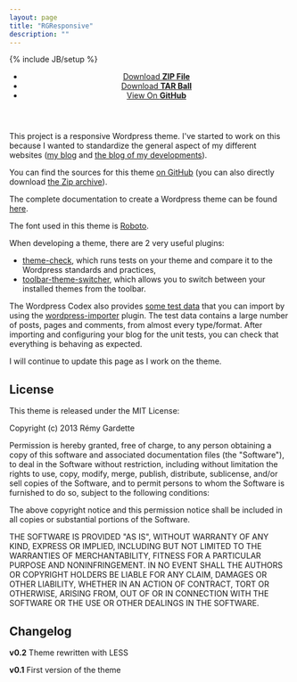 ```yaml
---
layout: page
title: "RGResponsive"
description: ""
---
```

{% include JB/setup %}

<header class="project-downloads">
  <ul>
    <li><a href="https://github.com/RemyG/wordpress-rgresponsive/zipball/master">Download <strong>ZIP File</strong></a></li>
    <li><a href="https://github.com/RemyG/wordpress-rgresponsive/tarball/master">Download <strong>TAR Ball</strong></a></li>
    <li><a href="https://github.com/RemyG/wordpress-rgresponsive">View On <strong>GitHub</strong></a></li>
  </ul>
</header>

This project is a responsive Wordpress theme. I've started to work on this because I wanted to standardize the general aspect of my different websites ([my blog](http://blog.remyg.fr) and [the blog of my developments](github.remyg.fr)).

You can find the sources for this theme [on GitHub](https://github.com/RemyG/wordpress-rgresponsive) (you can also directly download [the Zip archive](https://github.com/RemyG/wordpress-rgresponsive/archive/master.zip)).

The complete documentation to create a Wordpress theme can be found [here](https://codex.wordpress.org/Theme_Development).

The font used in this theme is [Roboto](http://www.google.com/webfonts/specimen/Roboto).

When developing a theme, there are 2 very useful plugins:

* [theme-check](https://wordpress.org/extend/plugins/theme-check/), which runs tests on your theme and compare it to the Wordpress standards and practices,
* [toolbar-theme-switcher](http://wordpress.org/extend/plugins/toolbar-theme-switcher/), which allows you to switch between your installed themes from the toolbar.

The Wordpress Codex also provides [some test data](http://codex.wordpress.org/Theme_Unit_Test) that you can import by using the [wordpress-importer](http://wordpress.org/extend/plugins/wordpress-importer/) plugin. The test data contains a large number of posts, pages and comments, from almost every type/format. After importing and configuring your blog for the unit tests, you can check that everything is behaving as expected.

I will continue to update this page as I work on the theme.

## License

This theme is released under the MIT License:

Copyright (c) 2013 Rémy Gardette

Permission is hereby granted, free of charge, to any person obtaining a copy of this software and associated documentation files (the "Software"), to deal in the Software without restriction, including without limitation the rights to use, copy, modify, merge, publish, distribute, sublicense, and/or sell copies of the Software, and to permit persons to whom the Software is furnished to do so, subject to the following conditions:

The above copyright notice and this permission notice shall be included in all copies or substantial portions of the Software.

THE SOFTWARE IS PROVIDED "AS IS", WITHOUT WARRANTY OF ANY KIND, EXPRESS OR IMPLIED, INCLUDING BUT NOT LIMITED TO THE WARRANTIES OF MERCHANTABILITY, FITNESS FOR A PARTICULAR PURPOSE AND NONINFRINGEMENT. IN NO EVENT SHALL THE AUTHORS OR COPYRIGHT HOLDERS BE LIABLE FOR ANY CLAIM, DAMAGES OR OTHER LIABILITY, WHETHER IN AN ACTION OF CONTRACT, TORT OR OTHERWISE, ARISING FROM, OUT OF OR IN CONNECTION WITH THE SOFTWARE OR THE USE OR OTHER DEALINGS IN THE SOFTWARE.

## Changelog

**v0.2** Theme rewritten with LESS

**v0.1** First version of the theme
